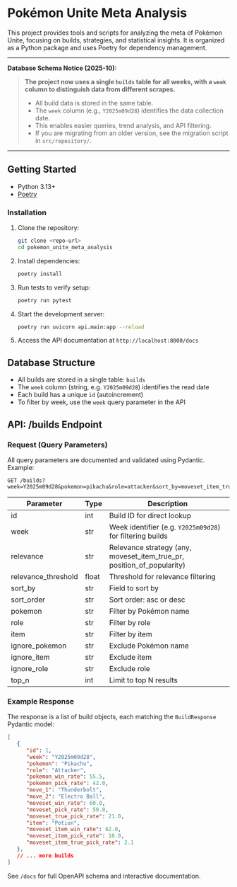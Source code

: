 # Pokémon Unite Meta Analysis

This project provides tools and scripts for analyzing the meta of Pokémon Unite, focusing on builds, strategies, and statistical insights. It is organized as a
Python package and uses Poetry for dependency management.

---

**Database Schema Notice (2025-10):**

> **The project now uses a single `builds` table for all weeks, with a `week` column to distinguish data from different scrapes.**
> - All build data is stored in the same table.
> - The `week` column (e.g., `Y2025m09d28`) identifies the data collection date.
> - This enables easier queries, trend analysis, and API filtering.
> - If you are migrating from an older version, see the migration script in `src/repository/`.

---

## Getting Started

- Python 3.13+
- [Poetry](https://python-poetry.org/)

### Installation
1. Clone the repository:
   ```bash
   git clone <repo-url>
   cd pokemon_unite_meta_analysis
   ```
2. Install dependencies:
   ```bash
   poetry install
   ```
3. Run tests to verify setup:
   ```bash
   poetry run pytest
   ```
4. Start the development server:
   ```bash
   poetry run uvicorn api.main:app --reload
   ```
5. Access the API documentation at `http://localhost:8000/docs`

## Database Structure

- All builds are stored in a single table: `builds`
- The `week` column (string, e.g. `Y2025m09d28`) identifies the read date
- Each build has a unique `id` (autoincrement)
- To filter by week, use the `week` query parameter in the API

## API: /builds Endpoint

### Request (Query Parameters)

All query parameters are documented and validated using Pydantic. Example:

```
GET /builds?week=Y2025m09d28&pokemon=pikachu&role=attacker&sort_by=moveset_item_true_pick_rate&sort_order=desc&top_n=5
```

| Parameter           | Type      | Description                                      |
|---------------------|-----------|--------------------------------------------------|
| id                  | int       | Build ID for direct lookup                       |
| week                | str       | Week identifier (e.g. `Y2025m09d28`) for filtering builds |
| relevance           | str       | Relevance strategy (any, moveset_item_true_pr, position_of_popularity) |
| relevance_threshold | float     | Threshold for relevance filtering                |
| sort_by             | str       | Field to sort by                                 |
| sort_order          | str       | Sort order: asc or desc                          |
| pokemon             | str       | Filter by Pokémon name                           |
| role                | str       | Filter by role                                   |
| item                | str       | Filter by item                                   |
| ignore_pokemon      | str       | Exclude Pokémon name                             |
| ignore_item         | str       | Exclude item                                     |
| ignore_role         | str       | Exclude role                                     |
| top_n               | int       | Limit to top N results                           |

### Example Response

The response is a list of build objects, each matching the `BuildResponse` Pydantic model:

```json
[
   {
      "id": 1,
      "week": "Y2025m09d28",
      "pokemon": "Pikachu",
      "role": "Attacker",
      "pokemon_win_rate": 55.5,
      "pokemon_pick_rate": 42.0,
      "move_1": "Thunderbolt",
      "move_2": "Electro Ball",
      "moveset_win_rate": 60.0,
      "moveset_pick_rate": 50.0,
      "moveset_true_pick_rate": 21.0,
      "item": "Potion",
      "moveset_item_win_rate": 62.0,
      "moveset_item_pick_rate": 10.0,
      "moveset_item_true_pick_rate": 2.1
   },
   // ... more builds
]
```

See `/docs` for full OpenAPI schema and interactive documentation.
